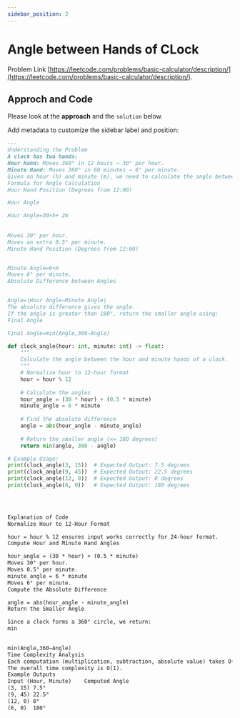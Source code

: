 ```yaml
---
sidebar_position: 2
---
```


# Angle between Hands of CLock


Problem Link [https://leetcode.com/problems/basic-calculator/description/](https://leetcode.com/problems/basic-calculator/description/).

## Approch and Code

Please look at the **approach** and the `solution` below.

Add metadata to customize the sidebar label and position:

```md title="memo" {1-4}
---
Understanding the Problem
A clock has two hands:
Hour Hand: Moves 360° in 12 hours → 30° per hour.
Minute Hand: Moves 360° in 60 minutes → 6° per minute.
Given an hour (h) and minute (m), we need to calculate the angle between them.
Formula for Angle Calculation
Hour Hand Position (Degrees from 12:00)

Hour Angle

Hour Angle=30×h+ 2m
​
 
Moves 30° per hour.
Moves an extra 0.5° per minute.
Minute Hand Position (Degrees from 12:00)


Minute Angle=6×m
Moves 6° per minute.
Absolute Difference between Angles


Angle=∣Hour Angle−Minute Angle∣
The absolute difference gives the angle.
If the angle is greater than 180°, return the smaller angle using:
Final Angle

Final Angle=min(Angle,360−Angle)
```




```py title="Solution.py"
def clock_angle(hour: int, minute: int) -> float:
    """
    Calculate the angle between the hour and minute hands of a clock.
    """
    # Normalize hour to 12-hour format
    hour = hour % 12 
    
    # Calculate the angles
    hour_angle = (30 * hour) + (0.5 * minute)
    minute_angle = 6 * minute
    
    # Find the absolute difference
    angle = abs(hour_angle - minute_angle)
    
    # Return the smaller angle (<= 180 degrees)
    return min(angle, 360 - angle)

# Example Usage:
print(clock_angle(3, 15))  # Expected Output: 7.5 degrees
print(clock_angle(9, 45))  # Expected Output: 22.5 degrees
print(clock_angle(12, 0))  # Expected Output: 0 degrees
print(clock_angle(6, 0))   # Expected Output: 180 degrees


        
```


```md title="Rundown"
Explanation of Code
Normalize Hour to 12-Hour Format

hour = hour % 12 ensures input works correctly for 24-hour format.
Compute Hour and Minute Hand Angles

hour_angle = (30 * hour) + (0.5 * minute)
Moves 30° per hour.
Moves 0.5° per minute.
minute_angle = 6 * minute
Moves 6° per minute.
Compute the Absolute Difference

angle = abs(hour_angle - minute_angle)
Return the Smaller Angle

Since a clock forms a 360° circle, we return:
min
⁡

min(Angle,360−Angle)
Time Complexity Analysis
Each computation (multiplication, subtraction, absolute value) takes O(1) time.
The overall time complexity is O(1).
Example Outputs
Input (Hour, Minute)	Computed Angle
(3, 15)	7.5°
(9, 45)	22.5°
(12, 0)	0°
(6, 0)	180°

```
